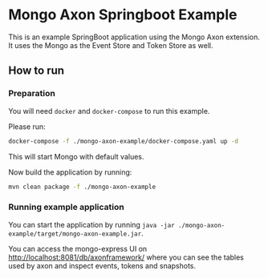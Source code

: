 # Mongo Axon Springboot Example

This is an example SpringBoot application using the Mongo Axon extension.
It uses the Mongo as the Event Store and Token Store as well.

## How to run

### Preparation

You will need `docker` and `docker-compose` to run this example.

Please run:

```bash
docker-compose -f ./mongo-axon-example/docker-compose.yaml up -d
```

This will start Mongo with default values.

Now build the application by running:

```bash
mvn clean package -f ./mongo-axon-example
```

### Running example application

You can start the application by running `java -jar ./mongo-axon-example/target/mongo-axon-example.jar`.

You can access the mongo-express UI on [http://localhost:8081/db/axonframework/](http://localhost:8081/db/axonframework/)
where you can see the tables used by axon and inspect events, tokens and snapshots.
